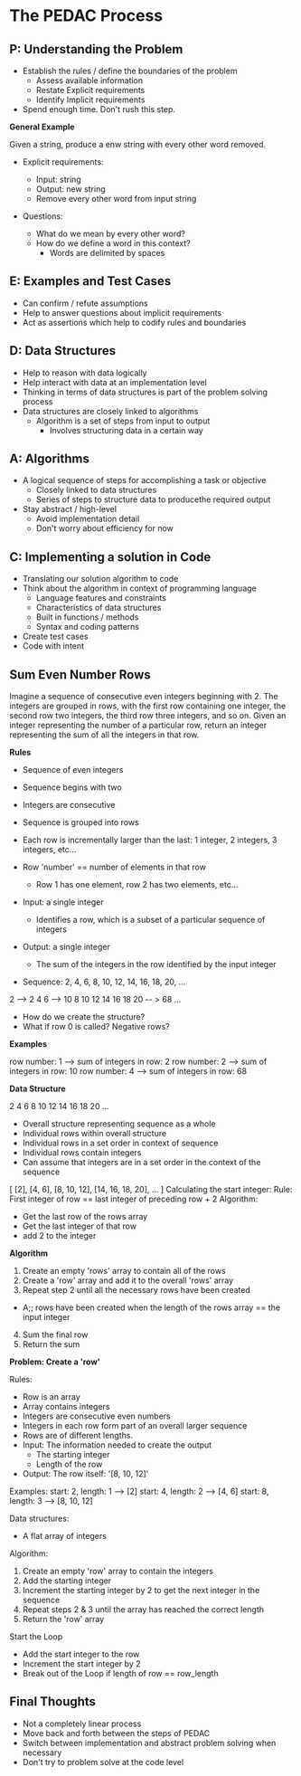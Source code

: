 # The PEDAC Process

## P: Understanding the Problem

- Establish the rules / define the boundaries of the problem
  - Assess available information
  - Restate Explicit requirements
  - Identify Implicit requirements
- Spend enough time. Don't rush this step.

**General Example**

Given a string, produce a enw string with every other word removed.

- Explicit requirements:
  - Input: string
  - Output: new string
  - Remove every other word from input string

- Questions:
  - What do we mean by every other word?
  - How do we define a word in this context?
    - Words are delimited by spaces

## E: Examples and Test Cases

- Can confirm / refute assumptions
- Help to answer questions about implicit requirements
- Act as assertions which help to codify rules and boundaries

## D: Data Structures

- Help to reason with data logically
- Help interact with data at an implementation level
- Thinking in terms of data structures is part of the problem solving process
- Data structures are closely linked to algorithms
  - Algorithm is a set of steps from input to output
    - Involves structuring data in a certain way

## A: Algorithms

- A logical sequence of steps for accomplishing a task or objective
  - Closely linked to data structures
  - Series of steps to structure data to producethe required output
- Stay abstract / high-level
  - Avoid implementation detail
  - Don't worry about efficiency for now



## C: Implementing a solution in Code

- Translating our solution algorithm to code
- Think about the algorithm in context of programming language
  - Language features and constraints
  - Characteristics of data structures
  - Built in functions / methods
  - Syntax and coding patterns
- Create test cases
- Code with intent

## Sum Even Number Rows

Imagine a sequence of consecutive even integers beginning with 2. The integers are grouped in 
rows, with the first row containing one integer, the second row two integers, the third row three
integers, and so on. Given an integer representing the number of a particular row, return an
integer representing the sum of all the integers in that row.

**Rules**

- Sequence of even integers
- Sequence begins with two
- Integers are consecutive
- Sequence is grouped into rows
- Each row is incrementally larger than the last: 1 integer, 2 integers, 3 integers, etc...
- Row 'number' == number of elements in that row
  - Row 1 has one element, row 2 has two elements, etc...
- Input: a single integer
  - Identifies a row, which is a subset of a particular sequence of integers
- Output: a single integer
  - The sum of the integers in the row identified by the input integer

- Sequence:
2, 4, 6, 8, 10, 12, 14, 16, 18, 20, ...

2 --> 2
4 6 --> 10
8 10 12
14 16 18 20 -- > 68
...

- How do we create the structure?
- What if row 0 is called? Negative rows?

**Examples**

row number: 1 --> sum of integers in row: 2
row number: 2 --> sum of integers in row: 10
row number: 4 --> sum of integers in row: 68

**Data Structure**

2
4 6
8 10 12
14 16 18 20
...

- Overall structure representing sequence as a whole
- Individual rows within overall structure
- Individual rows in a set order in context of sequence
- Individual rows contain integers
- Can assume that integers are in a set order in the context of the sequence

[
  [2],
  [4, 6],
  [8, 10, 12],
  [14, 16, 18, 20],
  ...
]
Calculating the start integer:
Rule: First integer of row == last integer of preceding row + 2
Algorithm:
  - Get the last row of the rows array
  - Get the last integer of that row
  - add 2 to the integer

**Algorithm**

1. Create an empty 'rows' array to contain all of the rows
2. Create a 'row' array and add it to the overall 'rows' array
3. Repeat step 2 until all the necessary rows have been created
  - A;; rows have been created when the length of the rows array == the input integer
4. Sum the final row
5. Return the sum

**Problem: Create a 'row'**

Rules:
- Row is an array
- Array contains integers
- Integers are consecutive even numbers
- Integers in each row form part of an overall larger sequence
- Rows are of different lengths.
- Input: The information needed to create the output
  - The starting integer
  - Length of the row
- Output: The row itself: '[8, 10, 12]'

Examples:
start: 2, length: 1 --> [2]
start: 4, length: 2 --> [4, 6]
start: 8, length: 3 --> [8, 10, 12]

Data structures:
- A flat array of integers

Algorithm:
1. Create an empty 'row' array to contain the integers
2. Add the starting integer
3. Increment the starting integer by 2 to get the next integer in the sequence
4. Repeat steps 2 & 3 until the array has reached the correct length
5. Return the 'row' array

Start the Loop
  - Add the start integer to the row
  - Increment the start integer by 2
  - Break out of the Loop if length of row == row_length

## Final Thoughts

- Not a completely linear process
- Move back and forth between the steps of PEDAC
- Switch between implementation and abstract problem solving when necessary
- Don't try to problem solve at the code level
